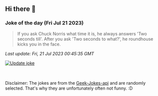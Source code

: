 ## Hi there 👋

### Joke of the day (Fri Jul 21 2023)
<!-- joke -->
>If you ask Chuck Norris what time it is, he always answers 'Two seconds till'. After you ask 'Two seconds to what?', he roundhouse kicks you in the face.
<!-- /joke -->

*Last update: Fri, 21 Jul 2023 00:45:35 GMT*

[![Update joke](https://github.com/nclskfm/nclskfm/actions/workflows/joke.yml/badge.svg)](https://github.com/nclskfm/nclskfm/actions/workflows/joke.yml)

<br><br>
Disclaimer: The jokes are from the [Geek-Jokes-api](https://github.com/sameerkumar18/geek-joke-api) and are randomly selected. That's why they are unfortunately often not funny. :D
